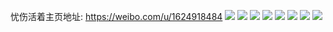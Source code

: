 忧伤活着主页地址: https://weibo.com/u/1624918484 
![](https://wx4.sinaimg.cn/mw2000/60da49d4ly1h9gytatsqnj20u0140adh.jpg) 
![](https://wx4.sinaimg.cn/mw2000/60da49d4ly1h9gytb95wjj20u0140tc5.jpg) 
![](https://wx4.sinaimg.cn/mw2000/60da49d4ly1h9gytbp83tj20u01400wj.jpg) 
![](https://wx4.sinaimg.cn/mw2000/60da49d4ly1h9gcvfkg3gj20wo1uo7be.jpg) 
![](https://wx4.sinaimg.cn/mw2000/60da49d4ly1h9gcvh07laj21w02ioe81.jpg) 
![](https://wx4.sinaimg.cn/mw2000/60da49d4ly1h9g4dcwssxj20k00zjmzh.jpg) 
![](https://wx4.sinaimg.cn/mw2000/60da49d4ly1h9g4dl5us3j21w02iob29.jpg) 
![](https://wx4.sinaimg.cn/mw2000/60da49d4ly1h9g4dme4q1j21w02iob29.jpg) 
